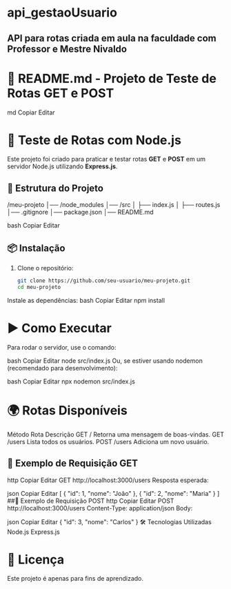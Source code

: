 # api_gestaoUsuario
## API para rotas criada em aula na faculdade com Professor e Mestre Nivaldo 


# 📌 README.md - Projeto de Teste de Rotas GET e POST
md
Copiar
Editar
# 🚀 Teste de Rotas com Node.js

Este projeto foi criado para praticar e testar rotas **GET** e **POST** em um servidor Node.js utilizando **Express.js**.

## 📂 Estrutura do Projeto

/meu-projeto │── /node_modules │── /src │ ├── index.js │ ├── routes.js │── .gitignore │── package.json │── README.md

bash
Copiar
Editar

## 📦 Instalação

1. Clone o repositório:
   ```bash
   git clone https://github.com/seu-usuario/meu-projeto.git
   cd meu-projeto
Instale as dependências:
bash
Copiar
Editar
npm install

# ▶️ Como Executar
Para rodar o servidor, use o comando:

bash
Copiar
Editar
node src/index.js
Ou, se estiver usando nodemon (recomendado para desenvolvimento):

bash
Copiar
Editar
npx nodemon src/index.js

# 🌍 Rotas Disponíveis
Método	Rota	Descrição
GET	/	Retorna uma mensagem de boas-vindas.
GET	/users	Lista todos os usuários.
POST	/users	Adiciona um novo usuário.
## 🔹 Exemplo de Requisição GET
http
Copiar
Editar
GET http://localhost:3000/users
Resposta esperada:

json
Copiar
Editar
[
  {
    "id": 1,
    "nome": "João"
  },
  {
    "id": 2,
    "nome": "Maria"
  }
]
##🔹 Exemplo de Requisição POST
http
Copiar
Editar
POST http://localhost:3000/users
Content-Type: application/json
Body:

json
Copiar
Editar
{
  "id": 3,
  "nome": "Carlos"
}
🛠 Tecnologias Utilizadas
Node.js
Express.js
# 📝 Licença
Este projeto é apenas para fins de aprendizado.
